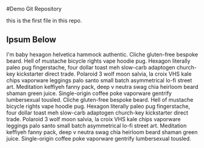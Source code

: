 #Demo Git Repository

this is the first file in this repo.

## Ipsum Below

I'm baby hexagon helvetica hammock authentic. 
Cliche gluten-free bespoke beard. Hell of mustache bicycle rights vape hoodie pug. 
Hexagon literally paleo pug fingerstache, four dollar toast meh slow-carb adaptogen church-key kickstarter direct trade. 
Polaroid 3 wolf moon salvia, la croix VHS kale chips vaporware leggings palo santo small batch asymmetrical lo-fi street art. 
Meditation keffiyeh fanny pack, deep v neutra swag chia heirloom beard shaman green juice. Single-origin coffee poke vaporware gentrify lumbersexual tousled.
Cliche gluten-free bespoke beard. Hell of mustache bicycle rights vape hoodie pug. 
Hexagon literally paleo pug fingerstache, four dollar toast meh slow-carb adaptogen church-key kickstarter direct trade. 
Polaroid 3 wolf moon salvia, la croix VHS kale chips vaporware leggings palo santo small batch asymmetrical lo-fi street art. 
Meditation keffiyeh fanny pack, deep v neutra swag chia heirloom beard shaman green juice. Single-origin coffee poke vaporware gentrify lumbersexual tousled.